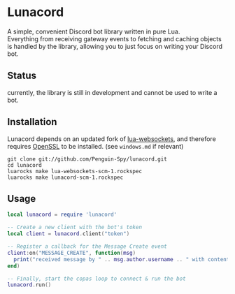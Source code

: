 # Lunacord
A simple, convenient Discord bot library written in pure Lua.  
Everything from receiving gateway events to fetching and caching objects is handled by the library, allowing you to just focus on writing your Discord bot.  


## Status
currently, the library is still in development and cannot be used to write a bot.  

## Installation
Lunacord depends on an updated fork of [lua-websockets](https://github.com/Penguin-Spy/lua-websockets), and therefore requires [OpenSSL](https://github.com/openssl/openssl#build-and-install) to be installed. (see `windows.md` if relevant)  
```
git clone git://github.com/Penguin-Spy/lunacord.git
cd lunacord
luarocks make lua-websockets-scm-1.rockspec
luarocks make lunacord-scm-1.rockspec
```

## Usage
```lua
local lunacord = require 'lunacord'

-- Create a new client with the bot's token
local client = lunacord.client("token")

-- Register a callback for the Message Create event
client:on("MESSAGE_CREATE", function(msg)
  print("received message by " .. msg.author.username .. " with content: ", msg.content)
end)

-- Finally, start the copas loop to connect & run the bot
lunacord.run()
```
